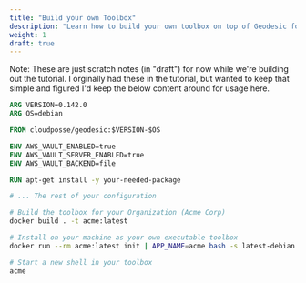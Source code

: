 ```yaml
---
title: "Build your own Toolbox"
description: "Learn how to build your own toolbox on top of Geodesic for your organization."
weight: 1
draft: true
---
```


Note: These are just scratch notes (in "draft") for now while we're building out the tutorial. I orginally had these in the tutorial, but wanted to keep that simple and figured I'd keep the below content around for usage here.

```Dockerfile
ARG VERSION=0.142.0
ARG OS=debian

FROM cloudposse/geodesic:$VERSION-$OS

ENV AWS_VAULT_ENABLED=true
ENV AWS_VAULT_SERVER_ENABLED=true
ENV AWS_VAULT_BACKEND=file

RUN apt-get install -y your-needed-package

# ... The rest of your configuration
```

```bash
# Build the toolbox for your Organization (Acme Corp)
docker build . -t acme:latest

# Install on your machine as your own executable toolbox
docker run --rm acme:latest init | APP_NAME=acme bash -s latest-debian

# Start a new shell in your toolbox
acme
```
